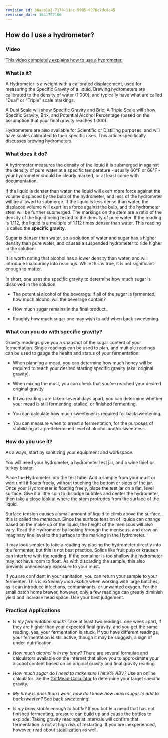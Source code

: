 ```yaml
---
revision_id: 36aee1a2-7178-11ec-9995-0276c7dc8a45
revision_date: 1641752166
---
```


## How do I use a hydrometer?

### Video

[This video completely explains how to use a hydrometer.](https://www.youtube.com/watch?v=GTvmYaQq6Mc)

### What is it?

A Hydrometer is a weight with a calibrated displacement, used for measuring the Specific Gravity of a liquid. Brewing hydrometers are calibrated to the density of water (1.000), and typically have what are called "Dual" or "Triple" scale markings. 

A Dual Scale will show Specific Gravity and Brix. A Triple Scale will show Specific Gravity, Brix, and Potential Alcohol Percentage (based on the assumption that your final gravity reaches 1.000).

Hydrometers are also available for Scientific or Distilling purposes, and will have scales calibrated to their specific uses. This article specifically discusses brewing hydrometers.

### What does it do?

A hydrometer measures the density of the liquid it is submerged in against the density of pure water at a specific temperature - usually 60°F or 68°F - your hydrometer should be clearly marked, or at least come with documentation.

If the liquid is denser than water, the liquid will exert more force against the volume displaced by the bulb of the hydrometer, and less of the hydrometer will be allowed to submerge. If the liquid is less dense than water, the displaced volume will exert less force against the bulb, and the hydrometer stem will be further submerged. The markings on the stem are a ratio of the density of the liquid being tested to the density of pure water. If the reading is 1.112, the liquid is a multiple of 1.112 times denser than water. This reading is called the **specific gravity**.

Sugar is denser than water, so a solution of water and sugar has a higher density than pure water, and causes a suspended hydrometer to ride higher in the solution.

It is worth noting that alcohol has a lower density than water, and will introduce inaccuracy into readings. While this is true, it is not significant enough to matter.

In short, one uses the specific gravity to determine how much sugar is dissolved in the solution.


* The potential alcohol of the beverage: if all of the sugar is fermented, how much alcohol will the beverage contain?

* How much sugar remains in the final product.

* Roughly how much sugar one may wish to add when back sweetening.

### What can you do with specific gravity?

Gravity readings give you a snapshot of the sugar content of your fermentation. Single readings can be used to plan, and multiple readings can be used to gauge the health and status of your fermentation:

* When planning a mead, you can determine how much honey will be required to reach your desired starting specific gravity (aka: original gravity).

* When mixing the must, you can check that you've reached your desired original gravity.

* If two readings are taken several days apart, you can determine whether your mead is still fermenting, stalled, or finished fermenting.

* You can calculate how much sweetener is required for backsweetening.

* You can measure when to arrest a fermentation, for the purposes of stabilizing at a predetermined level of alcohol and/or sweetness.  

### How do you use it?

As always, start by sanitizing your equipment and workspace.

You will need your hydrometer, a hydrometer test jar, and a wine thief or turkey baster.

Place the Hydrometer into the test tube. Add a sample from your must or wort until it floats freely, without touching the bottom or sides of the jar. Once your Hydrometer is floating freely, place the test jar on a flat, level surface. Give it a little spin to dislodge bubbles and center the hydrometer, then take a close look at where the stem protrudes from the surface of the liquid. 

Surface tension causes a small amount of liquid to climb above the surface, this is called the *meniscus*. Since the surface tension of liquids can change based on the make-up of the liquid, the height of the meniscus will also vary. Read the Hydrometer by looking *through* the meniscus, and draw an imaginary line level to the surface to the marking in the Hydrometer.

It may look simpler to take a reading by placing the hydrometer directly into the fermenter, but this is not best practice. Solids like fruit pulp or krausen can interfere with the reading. If the container is too shallow the hydrometer may not have room to float. As with discarding the sample, this also prevents unnecessary exposure to your must.

If you are confident in your sanitation, you can return your sample to your fermenter. This is *extremely inadvisable* when working with large batches, as it can introduce infections, contaminants, or unwanted oxygen. For the small batch home brewer, however, only a few readings can greatly diminish yield and increase head space. Use your best judgement.

### Practical Applications

* *Is my fermentation stuck?* Take at least two readings, one week apart, if they are higher than your expected final gravity, and you get the same reading, yes, your fermentation is stuck. If you have different readings, your fermentation is still active, though it may be sluggish, a sign of under-nutrification.

* *How much alcohol is in my brew?* There are several formulae and calculators available on the internet that allow you to approximate your alcohol content based on an original gravity and final gravity reading.

* *How much sugar do I need to make sure I hit X% ABV?* Use an online calculator like the [GotMead Calculator](https://gotmead.com/the-mead-calculator/) to determine your target specific gravity.

* *My brew is drier than I want, how do I know how much sugar to add to backsweeten?* See [back sweetening](/process/back_sweeten)!

* *Is my brew stable enough to bottle?* If you bottle a mead that has not finished fermenting, pressure can build up and cause the bottles to explode! Taking gravity readings at intervals will confirm that fermentation is not at high risk of restarting. If you are inexperienced, however, read about [stabilization](/process/stabilization) as well.